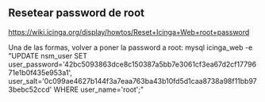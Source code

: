 ## Resetear password de root ##
https://wiki.icinga.org/display/howtos/Reset+Icinga+Web+root+password

Una de las formas, volver a poner la password a root:
mysql icinga_web -e "UPDATE nsm_user SET user_password='42bc5093863dce8c150387a5bb7e3061cf3ea67d2cf1779671e1b0f435e953a1', user_salt='0c099ae4627b144f3a7eaa763ba43b10fd5d1caa8738a98f11bb973bebc52ccd' WHERE user_name='root';"
